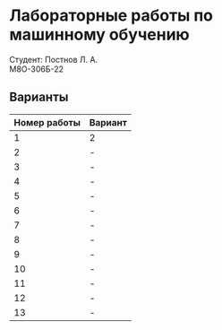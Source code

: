 # Лабораторные работы по машинному обучению
Студент: Постнов Л. А. <br>
М8О-306Б-22

## Варианты
| Номер работы | Вариант |
|--------------|---------|
|1|2|
|2|-|
|3|-|
|4|-|
|5|-|
|6|-|
|7|-|
|8|-|
|9|-|
|10|-|
|11|-|
|12|-|
|13|-|
